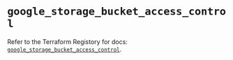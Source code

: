 # `google_storage_bucket_access_control`

Refer to the Terraform Registory for docs: [`google_storage_bucket_access_control`](https://registry.terraform.io/providers/hashicorp/google-beta/5.26.0/docs/resources/google_storage_bucket_access_control).
